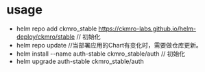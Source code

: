 
# usage

* helm repo add ckmro_stable https://ckmro-labs.github.io/helm-deploy/ckmro/stable  // 初始化
* helm repo update  //当部署应用的Chart有变化时，需要做仓库更新。
* helm install --name auth-stable ckmro_stable/auth     // 初始化
* helm upgrade auth-stable ckmro_stable/auth
